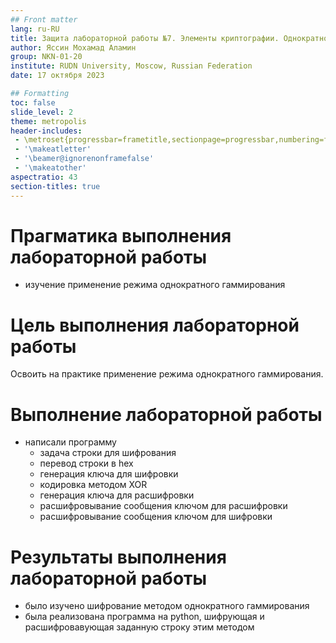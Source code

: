 ```yaml
---
## Front matter
lang: ru-RU
title: Защита лабораторной работы №7. Элементы криптографии. Однократное гаммирование.
author: Яссин Мохамад Аламин
group: NKN-01-20
institute: RUDN University, Moscow, Russian Federation
date: 17 октября 2023

## Formatting
toc: false
slide_level: 2
theme: metropolis
header-includes: 
 - \metroset{progressbar=frametitle,sectionpage=progressbar,numbering=fraction}
 - '\makeatletter'
 - '\beamer@ignorenonframefalse'
 - '\makeatother'
aspectratio: 43
section-titles: true
---
```


# Прагматика выполнения лабораторной работы

- изучение применение режима однократного гаммирования

# Цель выполнения лабораторной работы

Освоить на практике применение режима однократного гаммирования.

#  Выполнение лабораторной работы

- написали программу
    - задача строки для шифрования
    - перевод строки в hex
    - генерация ключа для шифровки
    - кодировка методом XOR
    - генерация ключа для расшифровки
    - расшифровывание сообщения ключом для расшифровки
    - расшифровывание сообщения ключом для шифровки

# Результаты выполнения лабораторной работы

- было изучено шифрование методом однократного гаммирования
- была реализована программа на python, шифрующая и расшифровавующая заданную строку этим методом
